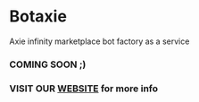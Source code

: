 # Botaxie
Axie infinity marketplace bot factory as a service

### COMING SOON ;)
### VISIT OUR [WEBSITE](http://botaxie.org) for more info

